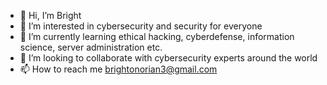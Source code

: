 - 👋 Hi, I’m Bright
- 👀 I’m interested in cybersecurity and security for everyone
- 🌱 I’m currently learning ethical hacking, cyberdefense, information science, server administration etc.
- 💞️ I’m looking to collaborate with cybersecurity experts around the world
- 📫 How to reach me brightonorian3@gmail.com 

<!---
onyx49/onyx49 is a ✨ special ✨ repository because its `README.md` (this file) appears on your GitHub profile.
You can click the Preview link to take a look at your changes.
--->
